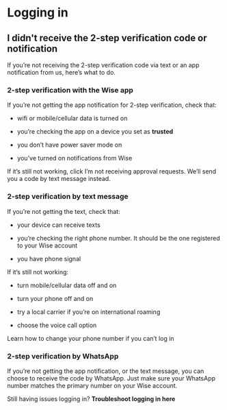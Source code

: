 # Logging in  
## I didn't receive the 2-step verification code or notification  
If you’re not receiving the 2-step verification code via text or an app notification from us, here’s what to do.

### 2-step verification with the Wise app

If you’re not getting the app notification for 2-step verification, check that:

  * wifi or mobile/cellular data is turned on

  * you’re checking the app on a device you set as **trusted**

  * you don’t have power saver mode on

  * you’ve turned on notifications from Wise




If it’s still not working, click I’m not receiving approval requests. We’ll send you a code by text message instead.

###  **2-step verification by text message**

If you’re not getting the text, check that:

  * your device can receive texts 

  * you’re checking the right phone number. It should be the one registered to your Wise account 

  * you have phone signal




If it’s still not working:

  * turn mobile/cellular data off and on

  * turn your phone off and on

  * try a local carrier if you’re on international roaming

  * choose the voice call option




Learn how to change your phone number if you can’t log in

### 2-step verification by WhatsApp

If you’re not getting the app notification, or the text message, you can choose to receive the code by WhatsApp. Just make sure your WhatsApp number matches the primary number on your Wise account.

Still having issues logging in? **Troubleshoot logging in here**